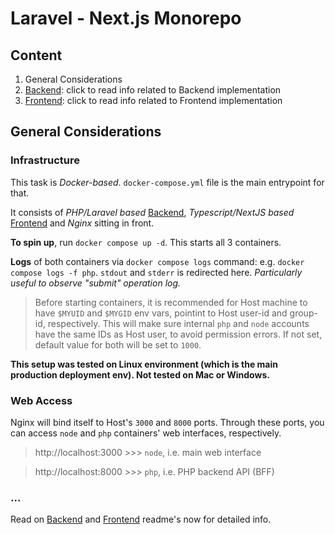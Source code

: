 # Laravel - Next.js Monorepo

## Content

1. General Considerations
2. [Backend](./backend/README.md): click to read info related to Backend implementation
3. [Frontend](./frontend/README.md): click to read info related to Frontend implementation

## General Considerations

### Infrastructure

This task is _Docker-based_. `docker-compose.yml` file is the main entrypoint for that.

It consists of _PHP/Laravel based_ [Backend](./backend/README.md), _Typescript/NextJS based_ [Frontend](./frontend/README.md) and _Nginx_ sitting in front.

**To spin up**, run `docker compose up -d`. This starts all 3 containers.

**Logs** of both containers via `docker compose logs` command: e.g. `docker compose logs -f php`. `stdout` and `stderr` is redirected here. _Particularly useful to observe "submit" operation log._

> Before starting containers, it is recommended for Host machine to have `$MYUID` and `$MYGID` env vars, pointint to Host user-id and group-id, respectively. This will make sure internal `php` and `node` accounts have the same IDs as Host user, to avoid permission errors. If not set, default value for both will be set to `1000`.  

**This setup was tested on Linux environment (which is the main production deployment env). Not tested on Mac or Windows.**

### Web Access

Nginx will bind itself to Host's `3000` and `8000` ports. Through these ports, you can access `node` and `php` containers' web interfaces, respectively.

> http://localhost:3000 >>> `node`, i.e. main web interface

> http://localhost:8000 >>> `php`, i.e. PHP backend API (BFF)

### ...

Read on [Backend](./backend/README.md) and [Frontend](./frontend/README.md) readme's now for detailed info.
